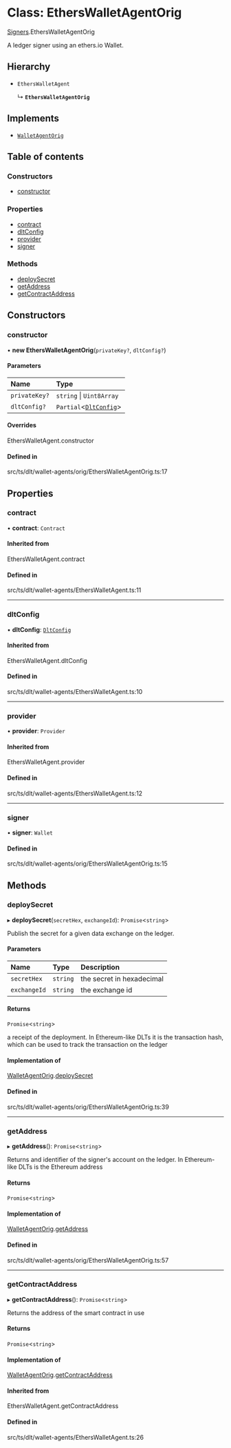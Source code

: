 # Class: EthersWalletAgentOrig

[Signers](../modules/Signers.md).EthersWalletAgentOrig

A ledger signer using an ethers.io Wallet.

## Hierarchy

- `EthersWalletAgent`

  ↳ **`EthersWalletAgentOrig`**

## Implements

- [`WalletAgentOrig`](../interfaces/Signers.WalletAgentOrig.md)

## Table of contents

### Constructors

- [constructor](Signers.EthersWalletAgentOrig.md#constructor)

### Properties

- [contract](Signers.EthersWalletAgentOrig.md#contract)
- [dltConfig](Signers.EthersWalletAgentOrig.md#dltconfig)
- [provider](Signers.EthersWalletAgentOrig.md#provider)
- [signer](Signers.EthersWalletAgentOrig.md#signer)

### Methods

- [deploySecret](Signers.EthersWalletAgentOrig.md#deploysecret)
- [getAddress](Signers.EthersWalletAgentOrig.md#getaddress)
- [getContractAddress](Signers.EthersWalletAgentOrig.md#getcontractaddress)

## Constructors

### constructor

• **new EthersWalletAgentOrig**(`privateKey?`, `dltConfig?`)

#### Parameters

| Name | Type |
| :------ | :------ |
| `privateKey?` | `string` \| `Uint8Array` |
| `dltConfig?` | `Partial`<[`DltConfig`](../interfaces/DltConfig.md)\> |

#### Overrides

EthersWalletAgent.constructor

#### Defined in

src/ts/dlt/wallet-agents/orig/EthersWalletAgentOrig.ts:17

## Properties

### contract

• **contract**: `Contract`

#### Inherited from

EthersWalletAgent.contract

#### Defined in

src/ts/dlt/wallet-agents/EthersWalletAgent.ts:11

___

### dltConfig

• **dltConfig**: [`DltConfig`](../interfaces/DltConfig.md)

#### Inherited from

EthersWalletAgent.dltConfig

#### Defined in

src/ts/dlt/wallet-agents/EthersWalletAgent.ts:10

___

### provider

• **provider**: `Provider`

#### Inherited from

EthersWalletAgent.provider

#### Defined in

src/ts/dlt/wallet-agents/EthersWalletAgent.ts:12

___

### signer

• **signer**: `Wallet`

#### Defined in

src/ts/dlt/wallet-agents/orig/EthersWalletAgentOrig.ts:15

## Methods

### deploySecret

▸ **deploySecret**(`secretHex`, `exchangeId`): `Promise`<`string`\>

Publish the secret for a given data exchange on the ledger.

#### Parameters

| Name | Type | Description |
| :------ | :------ | :------ |
| `secretHex` | `string` | the secret in hexadecimal |
| `exchangeId` | `string` | the exchange id |

#### Returns

`Promise`<`string`\>

a receipt of the deployment. In Ethereum-like DLTs it is the transaction hash, which can be used to track the transaction on the ledger

#### Implementation of

[WalletAgentOrig](../interfaces/Signers.WalletAgentOrig.md).[deploySecret](../interfaces/Signers.WalletAgentOrig.md#deploysecret)

#### Defined in

src/ts/dlt/wallet-agents/orig/EthersWalletAgentOrig.ts:39

___

### getAddress

▸ **getAddress**(): `Promise`<`string`\>

Returns and identifier of the signer's account on the ledger. In Ethereum-like DLTs is the Ethereum address

#### Returns

`Promise`<`string`\>

#### Implementation of

[WalletAgentOrig](../interfaces/Signers.WalletAgentOrig.md).[getAddress](../interfaces/Signers.WalletAgentOrig.md#getaddress)

#### Defined in

src/ts/dlt/wallet-agents/orig/EthersWalletAgentOrig.ts:57

___

### getContractAddress

▸ **getContractAddress**(): `Promise`<`string`\>

Returns the address of the smart contract in use

#### Returns

`Promise`<`string`\>

#### Implementation of

[WalletAgentOrig](../interfaces/Signers.WalletAgentOrig.md).[getContractAddress](../interfaces/Signers.WalletAgentOrig.md#getcontractaddress)

#### Inherited from

EthersWalletAgent.getContractAddress

#### Defined in

src/ts/dlt/wallet-agents/EthersWalletAgent.ts:26
